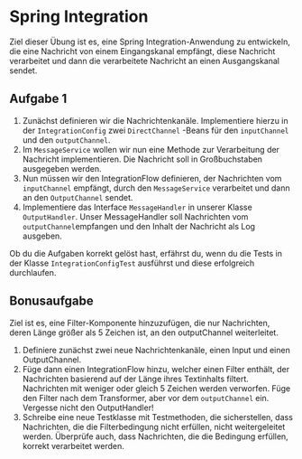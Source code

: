 # Spring Integration

Ziel dieser Übung ist es, eine Spring Integration-Anwendung zu entwickeln, die eine Nachricht von einem Eingangskanal
empfängt, diese Nachricht verarbeitet und dann die verarbeitete Nachricht an einen Ausgangskanal sendet.

## Aufgabe 1

1. Zunächst definieren wir die Nachrichtenkanäle. Implementiere hierzu in der `IntegrationConfig` zwei `DirectChannel`
   -Beans für den `inputChannel` und den `outputChannel`.
2. Im `MessageService` wollen wir nun eine Methode zur Verarbeitung der Nachricht implementieren. Die Nachricht soll in
   Großbuchstaben ausgegeben werden.
3. Nun müssen wir den IntegrationFlow definieren, der Nachrichten vom `inputChannel` empfängt, durch den
   `MessageService` verarbeitet und dann an den `OutputChannel` sendet.
4. Implementiere das Interface `MessageHandler` in unserer Klasse `OutputHandler`. Unser MessageHandler soll Nachrichten
   vom `outputChannel`empfangen und den Inhalt der Nachricht als Log ausgeben.

Ob du die Aufgaben korrekt gelöst hast, erfährst du, wenn du die Tests in der Klasse `IntegrationConfigTest` ausführst
und diese erfolgreich durchlaufen.

## Bonusaufgabe

Ziel ist es, eine Filter-Komponente hinzuzufügen, die nur Nachrichten, deren Länge größer als 5 Zeichen ist, an den
outputChannel weiterleitet.

1. Definiere zunächst zwei neue Nachrichtenkanäle, einen Input und einen OutputChannel.
2. Füge dann einen IntegrationFlow hinzu, welcher einen Filter enthält, der Nachrichten basierend auf der Länge ihres
   Textinhalts filtert. Nachrichten mit weniger oder gleich 5 Zeichen werden verworfen. Füge den Filter nach dem
   Transformer, aber vor dem `outputChannel` ein. Vergesse nicht den OutputHandler!
3. Schreibe eine neue Testklasse mit Testmethoden, die sicherstellen, dass Nachrichten, die die Filterbedingung nicht
   erfüllen, nicht
   weitergeleitet werden. Überprüfe auch, dass Nachrichten, die die Bedingung erfüllen, korrekt verarbeitet werden.